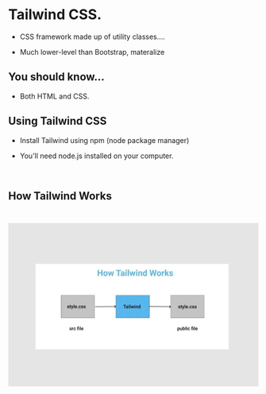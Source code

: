 # Tailwind CSS.<br>

* CSS framework made up of utility classes....

* <p> Much lower-level than Bootstrap, materalize

## You should know...<br>

* <P> Both HTML and CSS. </p>

## Using Tailwind CSS

* <p> Install Tailwind using npm (node package manager)<br>
* <p> You'll need node.js installed on your computer.</p> <br>

## How Tailwind Works <br> <br>

<img src="./image/l6u5le0ournfgo7kjfco.webp">

